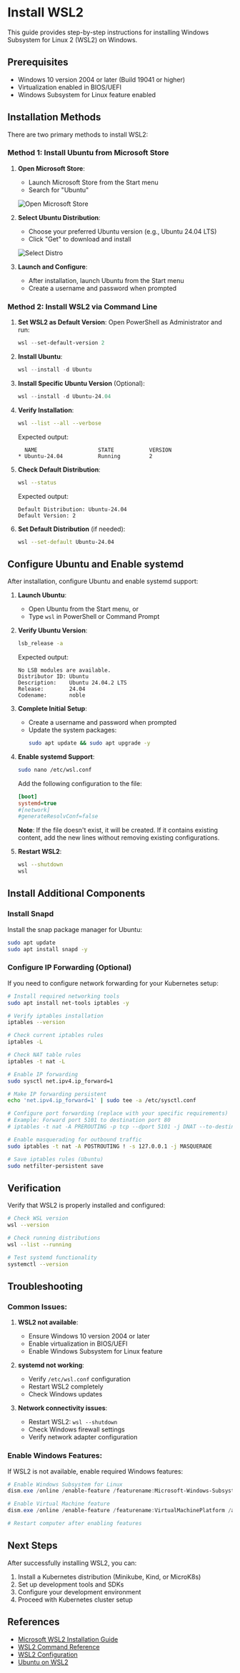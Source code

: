 # Install WSL2

This guide provides step-by-step instructions for installing Windows Subsystem for Linux 2 (WSL2) on Windows.

## Prerequisites

- Windows 10 version 2004 or later (Build 19041 or higher)
- Virtualization enabled in BIOS/UEFI
- Windows Subsystem for Linux feature enabled

## Installation Methods

There are two primary methods to install WSL2:

### Method 1: Install Ubuntu from Microsoft Store

1. **Open Microsoft Store**:
   - Launch Microsoft Store from the Start menu
   - Search for "Ubuntu"

   ![Open Microsoft Store](../assets/k8s_01.png)

2. **Select Ubuntu Distribution**:
   - Choose your preferred Ubuntu version (e.g., Ubuntu 24.04 LTS)
   - Click "Get" to download and install

   ![Select Distro](../assets/k8s_02.png)

3. **Launch and Configure**:
   - After installation, launch Ubuntu from the Start menu
   - Create a username and password when prompted

### Method 2: Install WSL2 via Command Line

1. **Set WSL2 as Default Version**:
   Open PowerShell as Administrator and run:

   ```powershell
   wsl --set-default-version 2
   ```

2. **Install Ubuntu**:
   ```powershell
   wsl --install -d Ubuntu
   ```

3. **Install Specific Ubuntu Version** (Optional):
   ```powershell
   wsl --install -d Ubuntu-24.04
   ```

4. **Verify Installation**:
   ```bash
   wsl --list --all --verbose
   ```

   Expected output:
   ```plaintext
     NAME                   STATE           VERSION
   * Ubuntu-24.04           Running         2
   ```

5. **Check Default Distribution**:
   ```bash
   wsl --status
   ```

   Expected output:
   ```plaintext
   Default Distribution: Ubuntu-24.04
   Default Version: 2
   ```

6. **Set Default Distribution** (if needed):
   ```bash
   wsl --set-default Ubuntu-24.04
   ```

## Configure Ubuntu and Enable systemd

After installation, configure Ubuntu and enable systemd support:

1. **Launch Ubuntu**:
   - Open Ubuntu from the Start menu, or
   - Type `wsl` in PowerShell or Command Prompt

2. **Verify Ubuntu Version**:
   ```bash
   lsb_release -a
   ```

   Expected output:
   ```plaintext
   No LSB modules are available.
   Distributor ID: Ubuntu
   Description:    Ubuntu 24.04.2 LTS
   Release:        24.04
   Codename:       noble
   ```

3. **Complete Initial Setup**:
   - Create a username and password when prompted
   - Update the system packages:
     ```bash
     sudo apt update && sudo apt upgrade -y
     ```

4. **Enable systemd Support**:
   ```bash
   sudo nano /etc/wsl.conf
   ```

   Add the following configuration to the file:
   ```ini
   [boot]
   systemd=true
   #[network]
   #generateResolvConf=false
   ```

   **Note**: If the file doesn't exist, it will be created. If it contains existing content, add the new lines without removing existing configurations.

5. **Restart WSL2**:
   ```bash
   wsl --shutdown
   wsl
   ```

## Install Additional Components

### Install Snapd

Install the snap package manager for Ubuntu:

```bash
sudo apt update
sudo apt install snapd -y
```

### Configure IP Forwarding (Optional)

If you need to configure network forwarding for your Kubernetes setup:

```bash
# Install required networking tools
sudo apt install net-tools iptables -y

# Verify iptables installation
iptables --version

# Check current iptables rules
iptables -L

# Check NAT table rules
iptables -t nat -L

# Enable IP forwarding
sudo sysctl net.ipv4.ip_forward=1

# Make IP forwarding persistent
echo 'net.ipv4.ip_forward=1' | sudo tee -a /etc/sysctl.conf

# Configure port forwarding (replace with your specific requirements)
# Example: Forward port 5101 to destination port 80
# iptables -t nat -A PREROUTING -p tcp --dport 5101 -j DNAT --to-destination <destination-ip>:80

# Enable masquerading for outbound traffic
sudo iptables -t nat -A POSTROUTING ! -s 127.0.0.1 -j MASQUERADE

# Save iptables rules (Ubuntu)
sudo netfilter-persistent save
```

## Verification

Verify that WSL2 is properly installed and configured:

```bash
# Check WSL version
wsl --version

# Check running distributions
wsl --list --running

# Test systemd functionality
systemctl --version
```

## Troubleshooting

### Common Issues:

1. **WSL2 not available**:
   - Ensure Windows 10 version 2004 or later
   - Enable virtualization in BIOS/UEFI
   - Enable Windows Subsystem for Linux feature

2. **systemd not working**:
   - Verify `/etc/wsl.conf` configuration
   - Restart WSL2 completely
   - Check Windows updates

3. **Network connectivity issues**:
   - Restart WSL2: `wsl --shutdown`
   - Check Windows firewall settings
   - Verify network adapter configuration

### Enable Windows Features:

If WSL2 is not available, enable required Windows features:

```powershell
# Enable Windows Subsystem for Linux
dism.exe /online /enable-feature /featurename:Microsoft-Windows-Subsystem-Linux /all /norestart

# Enable Virtual Machine feature
dism.exe /online /enable-feature /featurename:VirtualMachinePlatform /all /norestart

# Restart computer after enabling features
```

## Next Steps

After successfully installing WSL2, you can:

1. Install a Kubernetes distribution (Minikube, Kind, or MicroK8s)
2. Set up development tools and SDKs
3. Configure your development environment
4. Proceed with Kubernetes cluster setup

## References

- [Microsoft WSL2 Installation Guide](https://docs.microsoft.com/en-us/windows/wsl/install)
- [WSL2 Command Reference](https://docs.microsoft.com/en-us/windows/wsl/basic-commands)
- [WSL2 Configuration](https://docs.microsoft.com/en-us/windows/wsl/wsl-config)
- [Ubuntu on WSL2](https://ubuntu.com/wsl)
